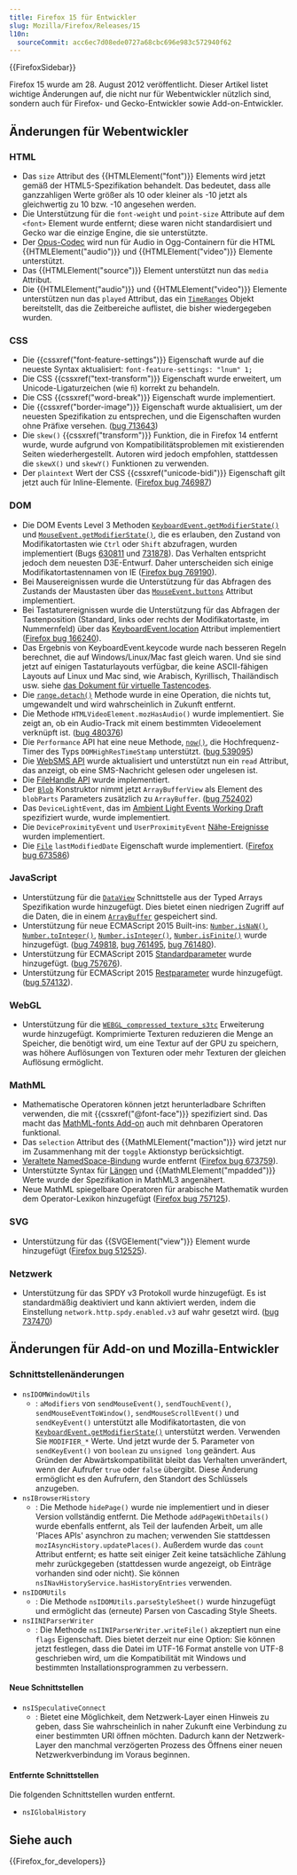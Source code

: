 ```yaml
---
title: Firefox 15 für Entwickler
slug: Mozilla/Firefox/Releases/15
l10n:
  sourceCommit: acc6ec7d08ede0727a68cbc696e983c572940f62
---
```


{{FirefoxSidebar}}

Firefox 15 wurde am 28. August 2012 veröffentlicht. Dieser Artikel listet wichtige Änderungen auf, die nicht nur für Webentwickler nützlich sind, sondern auch für Firefox- und Gecko-Entwickler sowie Add-on-Entwickler.

## Änderungen für Webentwickler

### HTML

- Das `size` Attribut des {{HTMLElement("font")}} Elements wird jetzt gemäß der HTML5-Spezifikation behandelt. Das bedeutet, dass alle ganzzahligen Werte größer als 10 oder kleiner als -10 jetzt als gleichwertig zu 10 bzw. -10 angesehen werden.
- Die Unterstützung für die `font-weight` und `point-size` Attribute auf dem `<font>` Element wurde entfernt; diese waren nicht standardisiert und Gecko war die einzige Engine, die sie unterstützte.
- Der [Opus-Codec](https://www.opus-codec.org/) wird nun für Audio in Ogg-Containern für die HTML {{HTMLElement("audio")}} und {{HTMLElement("video")}} Elemente unterstützt.
- Das {{HTMLElement("source")}} Element unterstützt nun das `media` Attribut.
- Die {{HTMLElement("audio")}} und {{HTMLElement("video")}} Elemente unterstützen nun das `played` Attribut, das ein [`TimeRanges`](/de/docs/Web/API/TimeRanges) Objekt bereitstellt, das die Zeitbereiche auflistet, die bisher wiedergegeben wurden.

### CSS

- Die {{cssxref("font-feature-settings")}} Eigenschaft wurde auf die neueste Syntax aktualisiert: `font-feature-settings: "lnum" 1;`
- Die CSS {{cssxref("text-transform")}} Eigenschaft wurde erweitert, um Unicode-Ligaturzeichen (wie `ﬁ`) korrekt zu behandeln.
- Die CSS {{cssxref("word-break")}} Eigenschaft wurde implementiert.
- Die {{cssxref("border-image")}} Eigenschaft wurde aktualisiert, um der neuesten Spezifikation zu entsprechen, und die Eigenschaften wurden ohne Präfixe versehen. ([bug 713643](https://bugzil.la/713643))
- Die `skew()` {{cssxref("transform")}} Funktion, die in Firefox 14 entfernt wurde, wurde aufgrund von Kompatibilitätsproblemen mit existierenden Seiten wiederhergestellt. Autoren wird jedoch empfohlen, stattdessen die `skewX()` und `skewY()` Funktionen zu verwenden.
- Der `plaintext` Wert der CSS {{cssxref("unicode-bidi")}} Eigenschaft gilt jetzt auch für Inline-Elemente. ([Firefox bug 746987](https://bugzil.la/746987))

### DOM

- Die DOM Events Level 3 Methoden [`KeyboardEvent.getModifierState()`](/de/docs/Web/API/KeyboardEvent#getmodifierstate%28%29) und [`MouseEvent.getModifierState()`](/de/docs/Web/API/MouseEvent#getmodifierstate%28%29), die es erlauben, den Zustand von Modifikatortasten wie `Ctrl` oder `Shift` abzufragen, wurden implementiert (Bugs [630811](https://bugzil.la/630811) und [731878](https://bugzil.la/731878)). Das Verhalten entspricht jedoch dem neuesten D3E-Entwurf. Daher unterscheiden sich einige Modifikatortastennamen von IE ([Firefox bug 769190](https://bugzil.la/769190)).
- Bei Mausereignissen wurde die Unterstützung für das Abfragen des Zustands der Maustasten über das [`MouseEvent.buttons`](/de/docs/Web/API/MouseEvent) Attribut implementiert.
- Bei Tastaturereignissen wurde die Unterstützung für das Abfragen der Tastenposition (Standard, links oder rechts der Modifikatortaste, im Nummernfeld) über das [KeyboardEvent.location](/de/docs/Web/API/KeyboardEvent#attributes_location) Attribut implementiert ([Firefox bug 166240](https://bugzil.la/166240)).
- Das Ergebnis von KeyboardEvent.keycode wurde nach besseren Regeln berechnet, die auf Windows/Linux/Mac fast gleich waren. Und sie sind jetzt auf einigen Tastaturlayouts verfügbar, die keine ASCII-fähigen Layouts auf Linux und Mac sind, wie Arabisch, Kyrillisch, Thailändisch usw. siehe [das Dokument für virtuelle Tastencodes](/de/docs/Web/API/KeyboardEvent#virtual_key_codes).
- Die [`range.detach()`](/de/docs/Web/API/Range/detach) Methode wurde in eine Operation, die nichts tut, umgewandelt und wird wahrscheinlich in Zukunft entfernt.
- Die Methode `HTMLVideoElement.mozHasAudio()` wurde implementiert. Sie zeigt an, ob ein Audio-Track mit einem bestimmten Videoelement verknüpft ist. ([bug 480376](https://bugzil.la/480376))
- Die `Performance` API hat eine neue Methode, [`now()`](/de/docs/Web/API/Performance/now), die Hochfrequenz-Timer des Typs `DOMHighResTimeStamp` unterstützt. ([bug 539095](https://bugzil.la/539095))
- Die [WebSMS API](https://web.archive.org/web/20210620092659/https://developer.mozilla.org/de/docs/Archive/B2G_OS/API/Mobile_Messaging_API) wurde aktualisiert und unterstützt nun ein `read` Attribut, das anzeigt, ob eine SMS-Nachricht gelesen oder ungelesen ist.
- Die [FileHandle API](https://wiki.mozilla.org/WebAPI/FileHandleAPI) wurde implementiert.
- Der [`Blob`](/de/docs/Web/API/Blob) Konstruktor nimmt jetzt `ArrayBufferView` als Element des `blobParts` Parameters zusätzlich zu `ArrayBuffer`. ([bug 752402](https://bugzil.la/752402))
- Das `DeviceLightEvent`, das im [Ambient Light Events Working Draft](https://www.w3.org/TR/ambient-light/) spezifiziert wurde, wurde implementiert.
- Die `DeviceProximityEvent` und `UserProximityEvent` [Nähe-Ereignisse](https://www.w3.org/TR/proximity/) wurden implementiert.
- Die [`File`](/de/docs/Web/API/File) `lastModifiedDate` Eigenschaft wurde implementiert. ([Firefox bug 673586](https://bugzil.la/673586))

### JavaScript

- Unterstützung für die [`DataView`](/de/docs/Web/JavaScript/Reference/Global_Objects/DataView) Schnittstelle aus der Typed Arrays Spezifikation wurde hinzugefügt. Dies bietet einen niedrigen Zugriff auf die Daten, die in einem [`ArrayBuffer`](/de/docs/Web/JavaScript/Reference/Global_Objects/ArrayBuffer) gespeichert sind.
- Unterstützung für neue ECMAScript 2015 Built-ins: [`Number.isNaN()`](/de/docs/Web/JavaScript/Reference/Global_Objects/Number/isNaN), [`Number.toInteger()`](https://web.archive.org/web/20200204124547/https://developer.mozilla.org/de/docs/Web/JavaScript/Reference/Global_Objects/Number/toInteger), [`Number.isInteger()`](/de/docs/Web/JavaScript/Reference/Global_Objects/Number/isInteger), [`Number.isFinite()`](/de/docs/Web/JavaScript/Reference/Global_Objects/Number/isFinite) wurde hinzugefügt. ([bug 749818](https://bugzil.la/749818), [bug 761495](https://bugzil.la/761495), [bug 761480](https://bugzil.la/749818)).
- Unterstützung für ECMAScript 2015 [Standardparameter](/de/docs/Web/JavaScript/Reference/Functions/Default_parameters) wurde hinzugefügt. ([bug 757676](https://bugzil.la/757676)).
- Unterstützung für ECMAScript 2015 [Restparameter](/de/docs/Web/JavaScript/Reference/Functions/rest_parameters) wurde hinzugefügt. ([bug 574132](https://bugzil.la/574132)).

### WebGL

- Unterstützung für die [`WEBGL_compressed_texture_s3tc`](/de/docs/Web/API/WebGL_API/Using_Extensions#webgl_compressed_texture_s3tc) Erweiterung wurde hinzugefügt. Komprimierte Texturen reduzieren die Menge an Speicher, die benötigt wird, um eine Textur auf der GPU zu speichern, was höhere Auflösungen von Texturen oder mehr Texturen der gleichen Auflösung ermöglicht.

### MathML

- Mathematische Operatoren können jetzt herunterladbare Schriften verwenden, die mit {{cssxref("@font-face")}} spezifiziert sind. Das macht das [MathML-fonts Add-on](https://addons.mozilla.org/en-US/firefox/addon/mathml-fonts/) auch mit dehnbaren Operatoren funktional.
- Das `selection` Attribut des {{MathMLElement("maction")}} wird jetzt nur im Zusammenhang mit der `toggle` Aktionstyp berücksichtigt.
- [Veraltete NamedSpace-Bindung](https://www.w3.org/TR/MathML3/chapter3.html#id.3.3.4.2.1) wurde entfernt ([Firefox bug 673759](https://bugzil.la/673759)).
- Unterstützte Syntax für [Längen](/de/docs/Web/MathML/Values) und {{MathMLElement("mpadded")}} Werte wurde der Spezifikation in MathML3 angenähert.
- Neue MathML spiegelbare Operatoren für arabische Mathematik wurden dem Operator-Lexikon hinzugefügt ([Firefox bug 757125](https://bugzil.la/757125)).

### SVG

- Unterstützung für das {{SVGElement("view")}} Element wurde hinzugefügt ([Firefox bug 512525](https://bugzil.la/512525)).

### Netzwerk

- Unterstützung für das SPDY v3 Protokoll wurde hinzugefügt. Es ist standardmäßig deaktiviert und kann aktiviert werden, indem die Einstellung `network.http.spdy.enabled.v3` auf wahr gesetzt wird. ([bug 737470](https://bugzil.la/737470))

## Änderungen für Add-on und Mozilla-Entwickler

### Schnittstellenänderungen

- `nsIDOMWindowUtils`
  - : `aModifiers` von `sendMouseEvent()`, `sendTouchEvent()`, `sendMouseEventToWindow()`, `sendMouseScrollEvent()` und `sendKeyEvent()` unterstützt alle Modifikatortasten, die von [`KeyboardEvent.getModifierState()`](/de/docs/Web/API/KeyboardEvent#getmodifierstate%28%29) unterstützt werden. Verwenden Sie `MODIFIER_*` Werte. Und jetzt wurde der 5. Parameter von `sendKeyEvent()` von `boolean` zu `unsigned long` geändert. Aus Gründen der Abwärtskompatibilität bleibt das Verhalten unverändert, wenn der Aufrufer `true` oder `false` übergibt. Diese Änderung ermöglicht es den Aufrufern, den Standort des Schlüssels anzugeben.
- `nsIBrowserHistory`
  - : Die Methode `hidePage()` wurde nie implementiert und in dieser Version vollständig entfernt. Die Methode `addPageWithDetails()` wurde ebenfalls entfernt, als Teil der laufenden Arbeit, um alle 'Places APIs' asynchron zu machen; verwenden Sie stattdessen `mozIAsyncHistory.updatePlaces()`. Außerdem wurde das `count` Attribut entfernt; es hatte seit einiger Zeit keine tatsächliche Zählung mehr zurückgegeben (stattdessen wurde angezeigt, ob Einträge vorhanden sind oder nicht). Sie können `nsINavHistoryService.hasHistoryEntries` verwenden.
- `nsIDOMUtils`
  - : Die Methode `nsIDOMUtils.parseStyleSheet()` wurde hinzugefügt und ermöglicht das (erneute) Parsen von Cascading Style Sheets.
- `nsIINIParserWriter`
  - : Die Methode `nsIINIParserWriter.writeFile()` akzeptiert nun eine `flags` Eigenschaft. Dies bietet derzeit nur eine Option: Sie können jetzt festlegen, dass die Datei im UTF-16 Format anstelle von UTF-8 geschrieben wird, um die Kompatibilität mit Windows und bestimmten Installationsprogrammen zu verbessern.

#### Neue Schnittstellen

- `nsISpeculativeConnect`
  - : Bietet eine Möglichkeit, dem Netzwerk-Layer einen Hinweis zu geben, dass Sie wahrscheinlich in naher Zukunft eine Verbindung zu einer bestimmten URI öffnen möchten. Dadurch kann der Netzwerk-Layer den manchmal verzögerten Prozess des Öffnens einer neuen Netzwerkverbindung im Voraus beginnen.

#### Entfernte Schnittstellen

Die folgenden Schnittstellen wurden entfernt.

- `nsIGlobalHistory`

## Siehe auch

{{Firefox_for_developers}}
